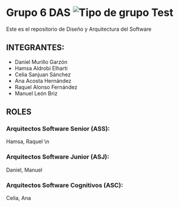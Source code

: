 # Grupo 6 DAS   ![Tipo de grupo Test](https://img.shields.io/badge/Tipo%20de%20grupo-TEST-green)
Este es el repositorio de Diseño y Arquitectura del Software
## INTEGRANTES: 
- Daniel Murillo Garzón
- Hamsa Aldrobi Elharti
- Celia Sanjuan Sánchez
- Ana Acosta Hernández
- Raquel Alonso Fernández
- Manuel León Briz
  
## ROLES
### Arquitectos Software Senior (ASS):
Hamsa, Raquel \n
### Arquitectos  Software  Junior  (ASJ):
Daniel, Manuel
### Arquitectos Software Cognitivos (ASC):
Celia, Ana
